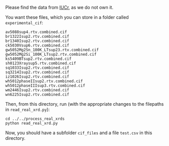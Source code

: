Please find the data from [IUCr](https://www.iucr.org/resources/data/databases), as we do not own it.

You want these files, which you can store in a folder called ```experimental_cif```:
```
av5088sup4.rtv.combined.cif
br1322Isup2.rtv.combined.cif
br1340Isup2.rtv.combined.cif
ck5030Vsup6.rtv.combined.cif
gw5052Mg2Sn_100K_LTsup23.rtv.combined.cif
gw5052Mg2Si_100K_LTsup2.rtv.combined.cif
ks5409BTsup2.rtv.combined.cif
sh0123Xraysup5.rtv.combined.cif
sq1033Isup2.rtv.combined.cif
sq3214Isup2.rtv.combined.cif
iz1026Isup2.rtv.combined.cif
wh5012phaseIIsup2.rtv.combined.cif
wh5012phaseIIIsup3.rtv.combined.cif
wm2446Isup2.rtv.combined.cif
wn6225Isup2.rtv.combined.cif
```

Then, from this directory, run (with the appropriate changes to the filepaths in ```read_real_xrd.py```):
```
cd ../../process_real_xrds
python read_real_xrd.py
```

Now, you should have a subfolder ```cif_files``` and a file ```test.csv``` in this directory.
